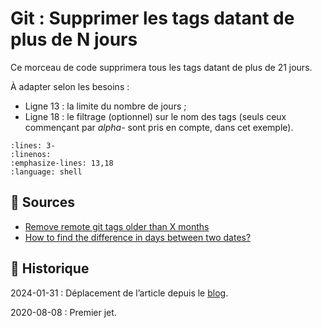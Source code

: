 # Git : Supprimer les tags datant de plus de N jours

Ce morceau de code supprimera tous les tags datant de plus de 21 jours.

À adapter selon les besoins :

- Ligne 13 : la limite du nombre de jours ;
- Ligne 18 : le filtrage (optionnel) sur le nom des tags (seuls ceux commençant par *alpha-* sont pris en compte, dans cet exemple).

```{literalinclude} snippets/git-supprimer-les-tags-datant-de-plus-de-njours.sh
:lines: 3-
:linenos:
:emphasize-lines: 13,18
:language: shell
```

## 🎣 Sources

- [Remove remote git tags older than X months](https://stackoverflow.com/a/48669841/1117028)
- [How to find the difference in days between two dates?](https://stackoverflow.com/a/6948865/1117028)

## 📜 Historique

2024-01-31
: Déplacement de l’article depuis le [blog](https://www.tiger-222.fr/?d=2020/08/03/11/02/46-git-supprimer-les-tags-datant-de-plus-de-n-jours).

2020-08-08
: Premier jet.
